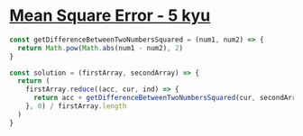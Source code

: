 # [Mean Square Error - 5 kyu](https://www.codewars.com/kata/51edd51599a189fe7f000015)

```javascript
const getDifferenceBetweenTwoNumbersSquared = (num1, num2) => {
  return Math.pow(Math.abs(num1 - num2), 2)
}

const solution = (firstArray, secondArray) => {
  return (
    firstArray.reduce((acc, cur, ind) => {
      return acc + getDifferenceBetweenTwoNumbersSquared(cur, secondArray[ind])
    }, 0) / firstArray.length
  )
}
```
